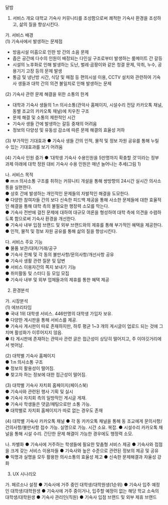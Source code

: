 달밤

1. 서비스 개요
대학교 기숙사 커뮤니티를 조성함으로써 쾌적한 기숙사 환경을 조성하고, 삶의 질을 향상시킨다.

가. 서비스 배경  
(1) 기숙사에서 발생하는 문제점  
* 방음시설 미흡으로 인한 방 간의 소음 문제
* 좁은 공간에 다수의 인원이 배정되는 다인실 구조로부터 발생하는 룸메이트 간 갈등
* 시설의 노후화로 인해 발생하는 도난, 벌레·곰팡이와 같은 청결 문제, 악취, 누수, 공용기기 고장 등의 문제 발생
* 통금 및 냉난방 시간, 식당 및 매점 등 편의시설 이용, CCTV 설치와 관련하여 기숙사 생들과 대학 간의 의견 불일치로 인해 발생하는 문제
  
(2) 기숙사 관련 문제 해결을 위한 소통의 한계
* 대학과 기숙사 생들의 1:n 의사소통(관악사 홈페이지, 시설수리 전담 카카오톡 채널, 동별 조교의 카카오톡 채널)에 치우친 구조
* 문제 해결 및 소통의 제한적인 시간
* 기숙사 생들 간에 발생하는 갈등 중재의 어려움
* 정보의 다양성 및 유동성 감소에 따른 문제 해결의 효율성 저하

(3) 부가적인 기대효과
● 기숙사 생들 간의 인적, 물적 및 정보 자원 공유를 통해 누릴 수 있는 기대효과를 보기 어려움

(4) 기숙사 인원 증가
● ‘대학생 기숙사 수용인원을 5만명까지 확충할 것’이라는 정부 과제 아래에 대학 정원 대비 기숙사 수용 인원은 매년 늘어나는 추세(그림 1)
  
나. 서비스 목적  
● m:n 의사소통 구조를 취하는 커뮤니티 개설을 통해 쌍방향의 24시간 실시간 의사소통을 실현한다.  
● 상호 간에 발생하는 개인적인 문제들의 자발적인 해결을 도모한다.  
● 다양한 참여자들 간의 보다 신속한 피드백 제공을 통해 사소한 문제들에 대한 효율적인 해결을 통해 대학 측의 불필요한 행정력 소모를 막는다.  
● 기숙사 전반에 걸친 문제에 대하여 대규모 여론을 형성하여 대학 측에 의견을 수렴하도록 함으로써 기숙사 환경을 개선한다.  
● 기숙사 내부 입점 브랜드 및 외부 브랜드와의 제휴를 통해 부가적인 혜택을 제공한다.  
● 인적, 물적 및 정보 자원 공유를 통해 삶의 질을 향상시킨다.  

다. 서비스 주요 기능  
● 물품 보관/대여/거래/공구  
● 기숙사 전체 및 각 동의 불만사항/문의사항/개선사항 공유  
● 기숙사 생활 관련 질문 및 답변  
● 서비스 이용자간의 쪽지 보내기 기능  
● 취미활동 및 스터디 등 모임 모집  
● 기숙사 내부 및 외부 업체들과의 제휴를 통한 혜택 제공  
  
2. 환경분석  
  
가. 시장분석  
(1) 에브리타임  
● 국내 1위 대학생 서비스. 446만명의 대학생 가입자 보유.  
● 다양한 게시판을 통해 서비스를 제공.  
● 기숙사 게시판이 따로 존재하지만, 하루 평균 1~3 개의 게시글이 업로드 되는 것에 그치며 활성화가 이루어지지 않음.  
● 타 게시판에 존재하는 관악사 관련 글은 접근성이 상당히 떨어지고, 주 이야깃거리에서 벗어남.  
  
(2) 대학별 기숙사 홈페이지  
● 1:n 의사소통 구조  
● 정보의 활용성이 떨어짐.  
● 찾고자 하는 정보에 대한 접근성이 떨어짐.  

(3) 대학별 기숙사 자치회 홈페이지(페이스북)  
● 기숙사와 관련된 행사 기획 및 실시  
● 기숙사 자치회 측의 일방적인 게시글 게재.  
● 기숙사 학생들은 댓글/채팅으로만 소통 가능.  
● 대학별로 자치회 홈페이지가 따로 없는 경우도 존재  

(4) 대학별 기숙사 카카오톡 채널
● 각 동 카카오톡 채널을 통해 동 조교에게 문의사항/건의사항/불만사항 접수 가능. 실명으로 가능. 시간 소요. 복잡.
● 시설수리 카카오톡 채널을 통해 시설 수리. 간단한 문제 해결이 가능한 경우에도 행정력 소모.

나. 차별화
● 기숙사에 거주하는 학생들에 필요한 맞춤형 서비스 제공
● 기숙사와 접점을 크게 갖는 서비스 이용자들
● 기숙사와 높은 수준으로 관련된 정보의 제공 및 공유
● 익명과 실명을 모두 활용한 의사소통의 효율성 제고
● 신속한 문제해결과 자율성 강화

3. UX 시나리오

가. 페르소나 설정
● 기숙사에 거주 중인 대학생/대학원생(1순위)
● 기숙사 입주 예정인 대학생/대학원생
● 기숙사에 거주 중이거나, 입주할 예정이 없는 해당 학교 소속의 대학생/대학원생
● 기숙사 관리인(직원)
● 기숙사 입점 브랜드 및 외부 제휴 브랜드
  

